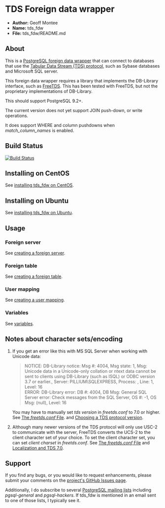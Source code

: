 
# TDS Foreign data wrapper

* **Author:** Geoff Montee
* **Name:** tds_fdw
* **File:** tds_fdw/README.md

## About

This is a [PostgreSQL foreign data wrapper](http://wiki.postgresql.org/wiki/Foreign_data_wrappers) that can connect to databases that use the [Tabular Data Stream (TDS) protocol](http://en.wikipedia.org/wiki/Tabular_Data_Stream),
such as Sybase databases and Microsoft SQL server.

This foreign data wrapper requires a library that implements the DB-Library interface,
such as [FreeTDS](http://www.freetds.org). This has been tested with FreeTDS, but not
the proprietary implementations of DB-Library.

This should support PostgreSQL 9.2+.

The current version does not yet support JOIN push-down, or write operations.

It does support WHERE and column pushdowns when *match_column_names* is enabled.

## Build Status

[![Build Status](https://jenkins.juliogonzalez.es/job/tds_fdw-build/badge/icon)](https://jenkins.juliogonzalez.es/job/tds_fdw-build/)

## Installing on CentOS

See [installing tds_fdw on CentOS](InstallCentOS.md).

## Installing on Ubuntu

See [installing tds_fdw on Ubuntu](InstallUbuntu.md).

## Usage

### Foreign server

See [creating a foreign server](ForeignServerCreation.md).
	
### Foreign table
	
See [creating a foreign table](ForeignTableCreation.md).
	
### User mapping
	
See [creating a user mapping](UserMappingCreation.md).

### Variables

See [variables](Variables.md).
	
## Notes about character sets/encoding

1. If you get an error like this with MS SQL Server when working with Unicode data:
   
   > NOTICE:  DB-Library notice: Msg #: 4004, Msg state: 1, Msg: Unicode data in a Unicode-only 
   > collation or ntext data cannot be sent to clients using DB-Library (such as ISQL) or ODBC 
   > version 3.7 or earlier., Server: PILLIUM\SQLEXPRESS, Process: , Line: 1, Level: 16  
   > ERROR:  DB-Library error: DB #: 4004, DB Msg: General SQL Server error: Check messages from 
   > the SQL Server, OS #: -1, OS Msg: (null), Level: 16
   
   You may have to manually set *tds version* in *freetds.conf* to 7.0 or higher. See [The *freetds.conf* File](http://www.freetds.org/userguide/freetdsconf.htm).
   and [Choosing a TDS protocol version](http://www.freetds.org/userguide/choosingtdsprotocol.htm).

2. Although many newer versions of the TDS protocol will only use USC-2 to communicate
with the server, FreeTDS converts the UCS-2 to the client character set of your choice. 
To set the client character set, you can set *client charset* in *freetds.conf*. See 
[The *freetds.conf* File](http://www.freetds.org/userguide/freetdsconf.htm) and [Localization and TDS 7.0](http://www.freetds.org/userguide/localization.htm).

## Support

If you find any bugs, or you would like to request enhancements, please submit your comments on the [project's GitHub Issues page](https://github.com/GeoffMontee/tds_fdw/issues).

Additionally, I do subscribe to several [PostgreSQL mailing lists](http://www.postgresql.org/list/) including *pgsql-general* and *pgsql-hackers*. If tds_fdw is mentioned in an email sent to one of those lists, I typically see it.

